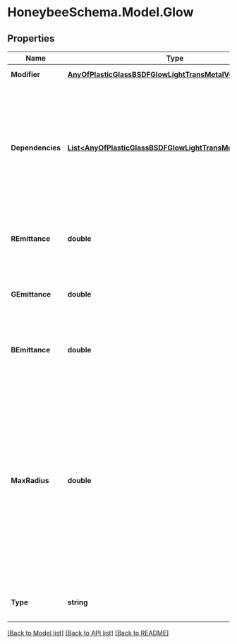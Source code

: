 
# HoneybeeSchema.Model.Glow

## Properties

Name | Type | Description | Notes
------------ | ------------- | ------------- | -------------
**Modifier** | [**AnyOfPlasticGlassBSDFGlowLightTransMetalVoidMirror**](AnyOfPlasticGlassBSDFGlowLightTransMetalVoidMirror.md) | Material modifier. | [optional] 
**Dependencies** | [**List&lt;AnyOfPlasticGlassBSDFGlowLightTransMetalVoidMirror&gt;**](AnyOfPlasticGlassBSDFGlowLightTransMetalVoidMirror.md) | List of modifiers that this modifier depends on. This argument is only useful for defining advanced modifiers where the modifier is defined based on other modifiers. | [optional] 
**REmittance** | **double** | A value between 0 and 1 for the red channel of the modifier. | [optional] [default to 0.0D]
**GEmittance** | **double** | A value between 0 and 1 for the green channel of the modifier. | [optional] [default to 0.0D]
**BEmittance** | **double** | A value between 0 and 1 for the blue channel of the modifier. | [optional] [default to 0.0D]
**MaxRadius** | **double** | Maximum radius for shadow testing. Objects with zero radius are permissable and may participate in interreflection calculation (though they are not representative of real light sources). Negative values will never contribute to scene illumination. | [optional] [default to 0D]
**Type** | **string** |  | [optional] [readonly] [default to "Glow"]

[[Back to Model list]](../README.md#documentation-for-models)
[[Back to API list]](../README.md#documentation-for-api-endpoints)
[[Back to README]](../README.md)

